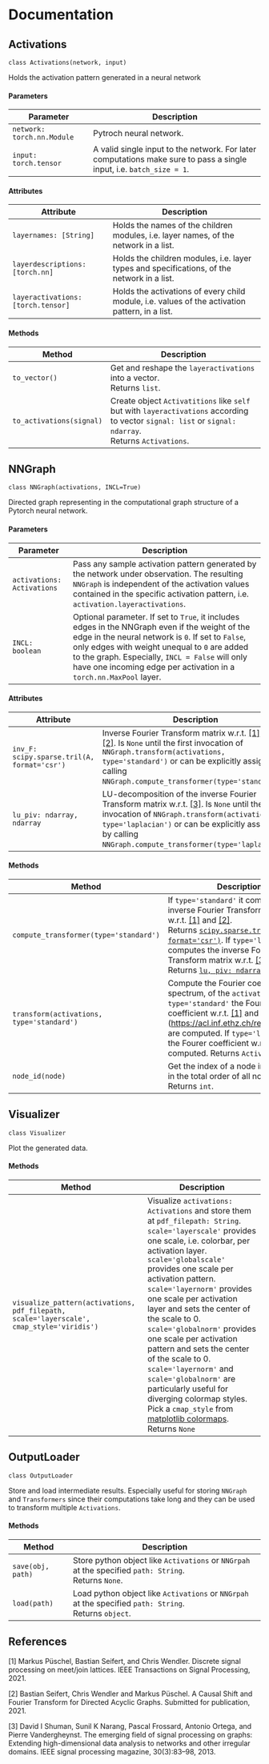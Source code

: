<link rel="stylesheet" type="text/css" href="style.css">

# Documentation

## Activations

`class Activations(network, input)`

Holds the activation pattern generated in a neural network

#### Parameters

|Parameter|Description|
|---|---|
|`network: torch.nn.Module`|Pytroch neural network.|
|`input: torch.tensor`|A valid single input to the network. For later computations make sure to pass a single input, i.e. `batch_size = 1`.|

#### Attributes

|Attribute|Description|
|---|---|
|`layernames: [String]`|Holds the names of the children modules, i.e. layer names, of the network in a list.|
|`layerdescriptions: [torch.nn]`|Holds the children modules, i.e. layer types and specifications, of the network in a list.|
|`layeractivations: [torch.tensor]`|Holds the activations of every child module, i.e. values of the activation pattern, in a list.|

#### Methods

|Method|Description|
|---|---|
|`to_vector()`|Get and reshape the `layeractivations` into a vector.<br>Returns `list`.|
|`to_activations(signal)`|Create object `Activatitions` like `self` but with `layeractivations` according to vector `signal: list` or `signal: ndarray`.<br>Returns `Activations`.|

## NNGraph

`class NNGraph(activations, INCL=True)`

Directed graph representing in the computational graph structure of a Pytorch neural network.

#### Parameters

|Parameter|Description|
|---|---|
|`activations: Activations`|Pass any sample activation pattern generated by the network under observation. The resulting `NNGraph` is independent of the activation values contained in the specific activation pattern, i.e. `activation.layeractivations`.|
|`INCL: boolean`|Optional parameter. If set to `True`, it includes edges in the NNGraph even if the weight of the edge in the neural network is `0`. If set to `False`, only edges with weight unequal to `0` are added to the graph. Especially, `INCL = False` will only have one incoming edge per activation in  a `torch.nn.MaxPool` layer.|


#### Attributes

|Attribute|Description|
|---|---|
|`inv_F: scipy.sparse.tril(A, format='csr')`|Inverse Fourier Transform matrix w.r.t. [[1]](https://arxiv.org/pdf/2012.04358.pdf) and [[2]](https://acl.inf.ethz.ch/research/ASP/). Is `None` until the first invocation of `NNGraph.transform(activations, type='standard')` or can be explicitly assigned by calling `NNGraph.compute_transformer(type='standard')`.|
|`lu_piv: ndarray, ndarray`|LU-decomposition of the inverse Fourier Transform matrix w.r.t. [[3]](https://arxiv.org/pdf/1211.0053.pdf). Is `None` until the first invocation of `NNGraph.transform(activations, type='laplacian')` or can be explicitly assigned by calling `NNGraph.compute_transformer(type='laplacian')`.|


#### Methods

|Method|Description|
|---|---|
|`compute_transformer(type='standard')`|If `type='standard'` it computes the inverse Fourier Transform matrix w.r.t. [[1]](https://arxiv.org/pdf/2012.04358.pdf) and [[2]](https://acl.inf.ethz.ch/research/ASP/).<br>Returns [`scipy.sparse.tril(A, format='csr')`](https://docs.scipy.org/doc/scipy/reference/generated/scipy.sparse.tril.html). If `type='laplacian'` it computes the inverse Fourier Transform matrix w.r.t. [[3]](https://arxiv.org/pdf/1211.0053.pdf).<br>Returns [`lu, piv: ndarray, ndarray`](https://docs.scipy.org/doc/scipy/reference/generated/scipy.linalg.lu_factor.html).|
|`transform(activations, type='standard')`|Compute the Fourier coefficients, or spectrum, of the `activations`. If `type='standard'` the Fourer coefficient w.r.t. [[1]](https://arxiv.org/pdf/2012.04358.pdf) and [2]](https://acl.inf.ethz.ch/research/ASP/) are computed. If `type='laplacian'` the Fourer coefficient w.r.t. [[3]](https://arxiv.org/pdf/1211.0053.pdf) are computed. Returns `Activations`.|
|`node_id(node)`|Get the index of a node in the `NNGraph` in the total order of all nodes.<br>Returns `int`.|

## Visualizer

`class Visualizer`

Plot the generated data.

#### Methods

|Method|Description|
|---|---|
|`visualize_pattern(activations, pdf_filepath, scale='layerscale', cmap_style='viridis')`|Visualize `activations: Activations` and store them at `pdf_filepath: String`.<br>`scale='layerscale'` provides one scale, i.e. colorbar, per activation layer. `scale='globalscale'` provides one scale per activation pattern. `scale='layernorm'` provides one scale per activation layer and sets the center of the scale to 0. `scale='globalnorm'` provides one scale per activation pattern and sets the center of the scale to 0. `scale='layernorm'` and `scale='globalnorm'` are particularly useful for diverging colormap styles. Pick a `cmap_style` from [matplotlib colormaps](https://matplotlib.org/stable/tutorials/colors/colormaps.html).<br>Returns `None`|

## OutputLoader

`class OutputLoader`

Store and load intermediate results. Especially useful for storing `NNGraph` and `Transformers` since their computations take long and they can be used to transform multiple `Activations`.

#### Methods

|Method|Description|
|---|---|
|`save(obj, path)`|Store python object like `Activations` or `NNGrpah` at the specified `path: String`.<br>Returns `None`.|
|`load(path)`|Load python object like `Activations` or `NNGrpah` at the specified `path: String`.<br>Returns `object`.|


## References
[1]
Markus Püschel, Bastian Seifert, and Chris Wendler. Discrete signal processing on meet/join lattices. IEEE Transactions on Signal Processing, 2021.

[2]
Bastian Seifert, Chris Wendler and Markus Püschel. A Causal Shift and Fourier Transform for Directed Acyclic Graphs. Submitted for publication, 2021.

[3]
David I Shuman, Sunil K Narang, Pascal Frossard, Antonio Ortega, and Pierre Vandergheynst. The emerging field of signal processing on graphs: Extending high-dimensional data analysis to networks and other irregular domains. IEEE signal processing magazine, 30(3):83–98, 2013.

